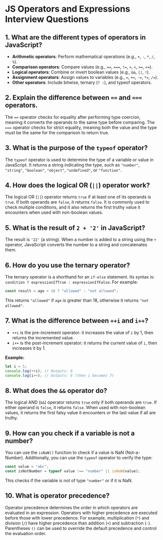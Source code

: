# JS Operators and Expressions Interview Questions

## 1. What are the different types of operators in JavaScript?
- **Arithmetic operators**: Perform mathematical operations (e.g., `+`, `-`, `*`, `/`, `%`).
- **Comparison operators**: Compare values (e.g., `==`, `===`, `!=`, `>`, `<`, `>=`, `<=`).
- **Logical operators**: Combine or invert boolean values (e.g., `&&`, `||`, `!`).
- **Assignment operators**: Assign values to variables (e.g., `=`, `+=`, `-=`, `*=`, `/=`).
- **Other operators**: Include bitwise, ternary (`? :`), and typeof operators.

## 2. Explain the difference between `==` and `===` operators.
The `==` operator checks for equality after performing type coercion, meaning it converts the operands to the same type before comparing. 
The `===` operator checks for strict equality, meaning both the value and the type must be the same for the comparison to return true.
## 3. What is the purpose of the `typeof` operator?
The `typeof` operator is used to determine the type of a variable or value in JavaScript. It returns a string indicating the type, such as `"number"`, `"string"`, `"boolean"`, `"object"`, `"undefined"`, or `"function"`.

## 4. How does the logical OR (`||`) operator work?
The logical OR (`||`) operator returns `true` if at least one of its operands is `true`. If both operands are `false`, it returns `false`. It is commonly used to check multiple conditions, and it also returns the first truthy value it encounters when used with non-boolean values.

## 5. What is the result of `2 + '2'` in JavaScript?
The result is `'22'` (a string). When a number is added to a string using the `+` operator, JavaScript converts the number to a string and concatenates them.

## 6. How do you use the ternary operator?
The ternary operator is a shorthand for an `if-else` statement. Its syntax is: `condition ? expressionIfTrue : expressionIfFalse`. For example:
```js
const result = age > 18 ? "allowed" : "not allowed";
```
This returns `"allowed"` if `age` is greater than 18, otherwise it returns `"not allowed"`.
## 7. What is the difference between `++i` and `i++`?
- `++i` is the pre-increment operator: it increases the value of `i` by 1, then returns the incremented value.
- `i++` is the post-increment operator: it returns the current value of `i`, then increases it by 1.

**Example:**
```js
let i = 5;
console.log(++i); // Outputs: 6
console.log(i++); // Outputs: 6 (then i becomes 7)
```
## 8. What does the `&&` operator do?
The logical AND (`&&`) operator returns `true` only if both operands are `true`. If either operand is `false`, it returns `false`. When used with non-boolean values, it returns the first falsy value it encounters or the last value if all are truthy.

## 9. How can you check if a variable is not a number?
You can use the `isNaN()` function to check if a value is NaN (Not-a-Number). Additionally, you can use the `typeof` operator to verify the type:

```js
const value = "abc";
const isNotNumber = typeof value !== "number" || isNaN(value);
```

This checks if the variable is not of type `"number"` or if it is NaN.

## 10. What is operator precedence?
Operator precedence determines the order in which operators are evaluated in an expression. Operators with higher precedence are executed before those with lower precedence. For example, multiplication (`*`) and division (`/`) have higher precedence than addition (`+`) and subtraction (`-`). Parentheses `()` can be used to override the default precedence and control the evaluation order.